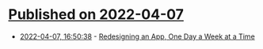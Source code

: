 # [Published on 2022-04-07](index.md)

* [2022-04-07, 16:50:38](https://news.ycombinator.com/item?id=30947082) - [Redesigning an App, One Day a Week at a Time](http://pketh.org/redesigning-an-app.html)
